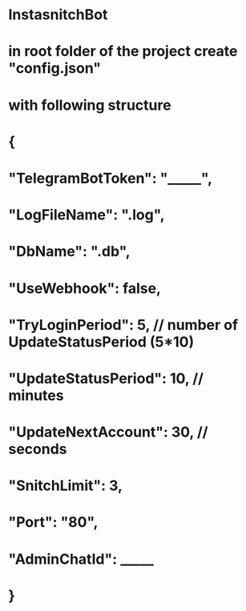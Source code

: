 # InstasnitchBot
#
# in root folder of the project create "config.json" 
# with following structure
#   {
#   	"TelegramBotToken": "_____",
#   	"LogFileName": ".log",
#   	"DbName": ".db",
#   	"UseWebhook": false,
#   	"TryLoginPeriod": 5, // number of UpdateStatusPeriod (5*10)
#   	"UpdateStatusPeriod": 10, // minutes
#   	"UpdateNextAccount": 30, // seconds
#   	"SnitchLimit": 3,
#   	"Port": "80",
#   	"AdminChatId": _____
#   }